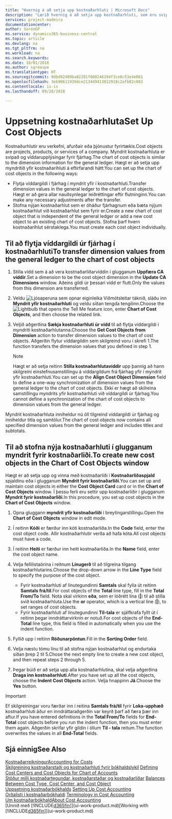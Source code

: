 ```yaml
---
title: "Hvernig á að setja upp kostnaðarhluti | Microsoft Docs"
description: "Lærið hvernig á að setja upp kostnaðarhluti, sem eru svipaðir víddum fyrir fjárhaginn."
services: project-madeira
documentationcenter: 
author: SorenGP
ms.service: dynamics365-business-central
ms.topic: article
ms.devlang: na
ms.tgt_pltfrm: na
ms.workload: na
ms.search.keywords: 
ms.date: 10/01/2018
ms.author: sgroespe
ms.translationtype: HT
ms.sourcegitcommit: 9dbd92409ba02281f008246194f3ce0c53e4e001
ms.openlocfilehash: 3eb90611939dce2134d9413812918c2afb82c083
ms.contentlocale: is-is
ms.lasthandoff: 09/28/2018

---
```

# <a name="set-up-cost-objects"></a><span data-ttu-id="01aa2-103">Uppsetning kostnaðarhluta</span><span class="sxs-lookup"><span data-stu-id="01aa2-103">Set Up Cost Objects</span></span>
<span data-ttu-id="01aa2-104">Kostnaðurhlutir eru verkefni, afurðair eða þjónustur fyrirtækis.</span><span class="sxs-lookup"><span data-stu-id="01aa2-104">Cost objects are projects, products, or services of a company.</span></span> <span data-ttu-id="01aa2-105">Myndrit kostnaðarhluta er svipað og víddarupplýsingar fyrir fjárhag.</span><span class="sxs-lookup"><span data-stu-id="01aa2-105">The chart of cost objects is similar to the dimension information for the general ledger.</span></span> <span data-ttu-id="01aa2-106">Hægt er að setja upp myndritið yfir kostnaðaríhluti á eftirfarandi hátt:</span><span class="sxs-lookup"><span data-stu-id="01aa2-106">You can set up the chart of cost objects in the following ways:</span></span>  

* <span data-ttu-id="01aa2-107">Flytja víddargildi í fjárhag í myndrit yfir í kostnaðarhluti.</span><span class="sxs-lookup"><span data-stu-id="01aa2-107">Transfer dimension values in the general ledger to the chart of cost objects.</span></span> <span data-ttu-id="01aa2-108">Hægt er að gera allar nauðsynlegar leiðréttingar eftir flutninginn.</span><span class="sxs-lookup"><span data-stu-id="01aa2-108">You can make any necessary adjustments after the transfer.</span></span>  
* <span data-ttu-id="01aa2-109">Stofna nýjan kostnaðarhlut sem er óháður fjárhagnum eða bæta nýjum kostnaðarhlut við kostnaðarhlut sem fyrir er.</span><span class="sxs-lookup"><span data-stu-id="01aa2-109">Create a new chart of cost object that is independent of the general ledger or add a new cost object to an existing chart of cost objects.</span></span> <span data-ttu-id="01aa2-110">Stofna þarf hvern kostnaðaríhlut sérstaklega.</span><span class="sxs-lookup"><span data-stu-id="01aa2-110">You must create each cost object individually.</span></span>  

## <a name="to-transfer-dimension-values-from-the-general-ledger-to-the-chart-of-cost-objects"></a><span data-ttu-id="01aa2-111">Til að flytja víddargildi úr fjárhag í kostnaðarhluti</span><span class="sxs-lookup"><span data-stu-id="01aa2-111">To transfer dimension values from the general ledger to the chart of cost objects</span></span>  
1.  <span data-ttu-id="01aa2-112">Stilla vídd sem á að vera kostnaðarliðarvíddin í glugganum **Uppfæra CA víddir**.</span><span class="sxs-lookup"><span data-stu-id="01aa2-112">Set a dimension to be the cost object dimension in the **Update CA Dimensions** window.</span></span> <span data-ttu-id="01aa2-113">Aðeins gildi úr þessari vídd er flutt.</span><span class="sxs-lookup"><span data-stu-id="01aa2-113">Only the values from this dimension are transferred.</span></span>  
2.  <span data-ttu-id="01aa2-114">Veldu ![Ljósaperuna sem opnar eiginleika Viðmótsleitar](media/ui-search/search_small.png "Segðu mér hvað þú vilt gera") táknið, sláðu inn **Myndrit yfir kostnaðarhluti** og veldu síðan tengda tengilinn.</span><span class="sxs-lookup"><span data-stu-id="01aa2-114">Choose the ![Lightbulb that opens the Tell Me feature](media/ui-search/search_small.png "Tell me what you want to do") icon, enter **Chart of Cost Objects**, and then choose the related link.</span></span>  
3.  <span data-ttu-id="01aa2-115">Veljið aðgerðina **Sækja kostnaðarhluti úr vídd** til að flytja víddargildi í myndriti kostnaðarhlutanna.</span><span class="sxs-lookup"><span data-stu-id="01aa2-115">Choose the **Get Cost Objects from Dimension** action to transfer dimension values to the chart of cost objects.</span></span> <span data-ttu-id="01aa2-116">Aðgerðin flytur víddargildin sem skilgreind voru í skrefi 1.</span><span class="sxs-lookup"><span data-stu-id="01aa2-116">The function transfers the dimension values that you defined in step 1.</span></span>  

    > [!NOTE]  
    >  <span data-ttu-id="01aa2-117">Hægt er að setja reitinn **Stilla kostnaðarhlutavíddir** upp þannig að hann skilgreini einstefnusamstillingu á víddargildum frá fjárhag yfir í myndrit yfir kostnaðarhluti.</span><span class="sxs-lookup"><span data-stu-id="01aa2-117">You can set up the **Align Cost Object Dimension**  field to define a one-way synchronization of dimension values from the general ledger to the chart of cost objects.</span></span> <span data-ttu-id="01aa2-118">Ekki er hægt að skilreina samstillingu myndrits yfir kostnaðarhluti við víddargildi úr fjárhag.</span><span class="sxs-lookup"><span data-stu-id="01aa2-118">You cannot define a synchronization of the chart of cost objects to dimension values from the general ledger.</span></span>  

<span data-ttu-id="01aa2-119">Myndrit kostnaðarhluta inniheldur nú öll tilgreind víddargildi úr fjárhag og inniheldur titla og samtölur.</span><span class="sxs-lookup"><span data-stu-id="01aa2-119">The chart of cost objects now contains all specified dimension values from the general ledger and includes titles and subtotals.</span></span>  

## <a name="to-create-new-cost-objects-in-the-chart-of-cost-objects-window"></a><span data-ttu-id="01aa2-120">Til að stofna nýja kostnaðarhluti í glugganum myndrit fyrir kostnaðarliði.</span><span class="sxs-lookup"><span data-stu-id="01aa2-120">To create new cost objects in the Chart of Cost Objects window</span></span>  
<span data-ttu-id="01aa2-121">Hægt er að setja upp og vinna með kostnaðarliði í **Kostnaðarliðaspjald** spjaldinu eða í glugganum **Myndrit fyrir kostnaðarliði**.</span><span class="sxs-lookup"><span data-stu-id="01aa2-121">You can set up and maintain cost objects in either the **Cost Object Card** card or in the **Chart of Cost Objects** window.</span></span> <span data-ttu-id="01aa2-122">Í þessu ferli eru settir upp kostnaðarliðir í glugganum **Myndrit fyrir kostnaðarliði**.</span><span class="sxs-lookup"><span data-stu-id="01aa2-122">In this procedure, you set up cost objects in the **Chart of Cost Objects** window.</span></span>  

1.  <span data-ttu-id="01aa2-123">Opna gluggann **myndrit yfir kostnaðarliði** í breytingarstillingu.</span><span class="sxs-lookup"><span data-stu-id="01aa2-123">Open the **Chart of Cost Objects** window in edit mode.</span></span>  
2.  <span data-ttu-id="01aa2-124">Í reitinn **Kóði** er færður inn kóti kostnaðarliða.</span><span class="sxs-lookup"><span data-stu-id="01aa2-124">In the **Code** field, enter the cost object code.</span></span> <span data-ttu-id="01aa2-125">Allir kostnaðarhlutir verða að hafa kóta.</span><span class="sxs-lookup"><span data-stu-id="01aa2-125">All cost objects must have a code.</span></span>  
3.  <span data-ttu-id="01aa2-126">Í reitinn **Heiti** er færður inn heiti kostnaðarliða.</span><span class="sxs-lookup"><span data-stu-id="01aa2-126">In the **Name** field, enter the cost object name.</span></span>  
4.  <span data-ttu-id="01aa2-127">Velja fellilistaörina í reitnum **Línugerð** til að tilgreina tilgang kostnaðarhlutarins.</span><span class="sxs-lookup"><span data-stu-id="01aa2-127">Choose the drop-down arrow in the **Line Type** field to specify the purpose of the cost object.</span></span>  

    * <span data-ttu-id="01aa2-128">Fyrir kostnaðarhluti af línutegundinni **Samtals** skal fylla út reitinn **Samtals frá/til**.</span><span class="sxs-lookup"><span data-stu-id="01aa2-128">For cost objects of the **Total** line type, fill in the **Total From/To** field.</span></span> <span data-ttu-id="01aa2-129">Nota skal virkinn **eða**, sem er lóðrétt lína (**&#124;**) til að stilla svið kostnaðarhluta.</span><span class="sxs-lookup"><span data-stu-id="01aa2-129">Use the **or** operator, which is a vertical line (**&#124;**), to set ranges of cost objects.</span></span>  
    * <span data-ttu-id="01aa2-130">Fyrir kostnaðarhluti af línutegundinni **Til-tala** er sjálfkrafa fyllt út í reitinn þegar inndráttarvirknin er notuð.</span><span class="sxs-lookup"><span data-stu-id="01aa2-130">For cost objects of the **End-Total** line type, this field is filled in automatically when you use  the indent function.</span></span>  
5.  <span data-ttu-id="01aa2-131">Fyllið upp í reitinn **Röðunarpöntun**.</span><span class="sxs-lookup"><span data-stu-id="01aa2-131">Fill in the **Sorting Order** field.</span></span>  
6.  <span data-ttu-id="01aa2-132">Velja næstu tómu línu til að stofna nýjan kostnaðarhlut og endurtaka síðan þrep 2 til 5.</span><span class="sxs-lookup"><span data-stu-id="01aa2-132">Chose the next empty line to create a new cost object, and then repeat steps 2 through 5.</span></span>  
7.  <span data-ttu-id="01aa2-133">Þegar búið er að setja upp alla kostnaðarhlutina, skal velja aðgerðina **Draga inn kostnaðarhluti**.</span><span class="sxs-lookup"><span data-stu-id="01aa2-133">After you have set up all the cost objects, choose the **Indent Cost Objects** action.</span></span> <span data-ttu-id="01aa2-134">Velja hnappinn **Já**.</span><span class="sxs-lookup"><span data-stu-id="01aa2-134">Choose the **Yes** button.</span></span>  

> [!IMPORTANT]  
>  <span data-ttu-id="01aa2-135">Ef skilgreiningar voru færðar inn í reitina **Samtals frá/til** fyrir **Loka-upphæð** kostnaðarhluti áður en inndráttaraðgerðin var keyrð þarf að færa þær inn aftur.</span><span class="sxs-lookup"><span data-stu-id="01aa2-135">If you have entered definitions in the **Total From/To** fields for **End-Total** cost objects before you run the indent function, then you must enter them again.</span></span> <span data-ttu-id="01aa2-136">Aðgerðin skrifar yfir gildin í öllum **Til - tala** reitum.</span><span class="sxs-lookup"><span data-stu-id="01aa2-136">The function overwrites the values in all **End-Total** fields.</span></span>  

## <a name="see-also"></a><span data-ttu-id="01aa2-137">Sjá einnig</span><span class="sxs-lookup"><span data-stu-id="01aa2-137">See Also</span></span>  
[<span data-ttu-id="01aa2-138">Kostnaðarreikningur</span><span class="sxs-lookup"><span data-stu-id="01aa2-138">Accounting for Costs</span></span>](finance-manage-cost-accounting.md)  
<span data-ttu-id="01aa2-139">[Skilgreining kostnaðarstaði og kostnaðarhluti fyrir bókhaldslykil](finance-defining-cost-centers-and-cost-objects-for-chart-of-accounts.md) </span><span class="sxs-lookup"><span data-stu-id="01aa2-139">[Defining Cost Centers and Cost Objects for Chart of Accounts](finance-defining-cost-centers-and-cost-objects-for-chart-of-accounts.md) </span></span>  
<span data-ttu-id="01aa2-140">[Stöður milli kostnaðartegundar, kostnaðarstaðar og kostnaðarliðar](finance-balances-between-cost-type-cost-center-and-cost-object.md) </span><span class="sxs-lookup"><span data-stu-id="01aa2-140">[Balances Between Cost Type, Cost Center, and Cost Object](finance-balances-between-cost-type-cost-center-and-cost-object.md) </span></span>  
<span data-ttu-id="01aa2-141">[Uppsetning kostnaðarbókhalds](finance-set-up-cost-accounting.md) </span><span class="sxs-lookup"><span data-stu-id="01aa2-141">[Setting Up Cost Accounting](finance-set-up-cost-accounting.md) </span></span>  
<span data-ttu-id="01aa2-142">[Orðalisti í kostnaðarbókhaldi](finance-terminology-in-cost-accounting.md) </span><span class="sxs-lookup"><span data-stu-id="01aa2-142">[Terminology in Cost Accounting](finance-terminology-in-cost-accounting.md) </span></span>  
[<span data-ttu-id="01aa2-143">Um kostnaðarbókhald</span><span class="sxs-lookup"><span data-stu-id="01aa2-143">About Cost Accounting</span></span>](finance-about-cost-accounting.md)  
<span data-ttu-id="01aa2-144">[Unnið með [!INCLUDE[d365fin](includes/d365fin_md.md)]](ui-work-product.md)</span><span class="sxs-lookup"><span data-stu-id="01aa2-144">[Working with [!INCLUDE[d365fin](includes/d365fin_md.md)]](ui-work-product.md)</span></span>


